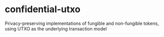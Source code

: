 # confidential-utxo
Privacy-preserving implementations of fungible and non-fungible tokens, using UTXO as the underlying transaction model
